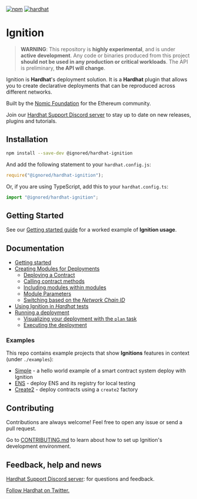 [![npm](https://img.shields.io/npm/v/@ignored/hardhat-ignition.svg)](https://www.npmjs.com/package/@ignored/hardhat-ignition) [![hardhat](https://hardhat.org/buidler-plugin-badge.svg?1)](https://hardhat.org)

# Ignition

> **WARNING**: This repository is **highly experimental**, and is under **active development**. Any code or binaries produced from this project **should not be used in any production or critical workloads**. The API is preliminary, **the API will change**.

Ignition is **Hardhat**'s deployment solution. It is a **Hardhat** plugin that allows you to create declarative deployments that can be reproduced across different networks.

Built by the [Nomic Foundation](https://nomic.foundation/) for the Ethereum community.

Join our [Hardhat Support Discord server](https://hardhat.org/discord) to stay up to date on new releases, plugins and tutorials.

## Installation

```bash
npm install --save-dev @ignored/hardhat-ignition
```

And add the following statement to your `hardhat.config.js`:

```js
require("@ignored/hardhat-ignition");
```

Or, if you are using TypeScript, add this to your `hardhat.config.ts`:

```js
import "@ignored/hardhat-ignition";
```

## Getting Started

See our [Getting started guide](./docs/getting-started-guide.md) for a worked example of **Ignition usage**.

## Documentation

- [Getting started](./docs/getting-started-guide.md)
- [Creating Modules for Deployments](./docs/creating-modules-for-deployment.md)
  - [Deploying a Contract](./docs/creating-modules-for-deployment.md#deploying-a-contract)
  - [Calling contract methods](./docs/creating-modules-for-deployment.md#calling-contract-methods)
  - [Including modules within modules](./docs/creating-modules-for-deployment.md#including-modules-within-modules)
  - [Module Parameters](./docs/creating-modules-for-deployment.md#module-parameters)
  - [Switching based on the _Network Chain ID_](./docs/creating-modules-for-deployment.md#switching-based-on-the-network-chain-id)
- [Using Ignition in _Hardhat_ tests](./docs/using-ignition-in-hardhat-tests.md)
- [Running a deployment](./docs/running-a-deployment.md)
  - [Visualizing your deployment with the `plan` task](./docs/running-a-deployment.md#visualizing-your-deployment-with-the-plan-task)
  - [Executing the deployment](./docs/running-a-deployment.md#executing-the-deployment)

### Examples

This repo contains example projects that show **Ignitions** features in context (under `./examples`):

- [Simple](./examples/simple/README.md) - a hello world example of a smart contract system deploy with Ignition
- [ENS](./examples/ens/README.md) - deploy ENS and its registry for local testing
- [Create2](./examples/create2/README.md) - deploy contracts using a `create2` factory

## Contributing

Contributions are always welcome! Feel free to open any issue or send a pull request.

Go to [CONTRIBUTING.md](./CONTRIBUTING.md) to learn about how to set up Ignition's development environment.

## Feedback, help and news

[Hardhat Support Discord server](https://hardhat.org/discord): for questions and feedback.

[Follow Hardhat on Twitter.](https://twitter.com/HardhatHQ)
